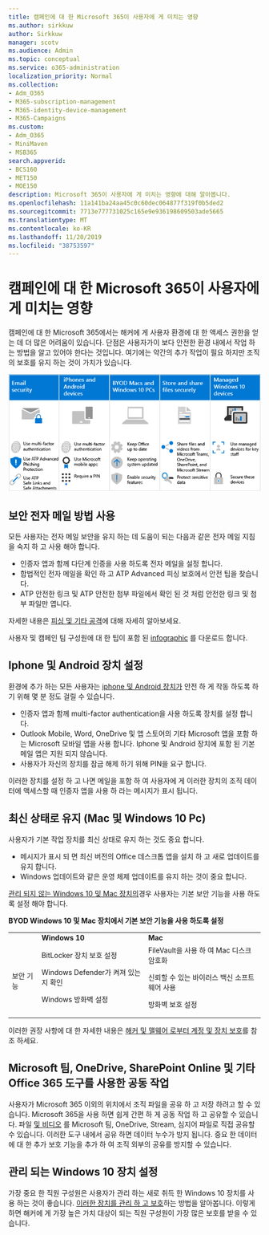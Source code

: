 ```yaml
---
title: 캠페인에 대 한 Microsoft 365이 사용자에 게 미치는 영향
ms.author: sirkkuw
author: Sirkkuw
manager: scotv
ms.audience: Admin
ms.topic: conceptual
ms.service: o365-administration
localization_priority: Normal
ms.collection:
- Adm_O365
- M365-subscription-management
- M365-identity-device-management
- M365-Campaigns
ms.custom:
- Adm_O365
- MiniMaven
- MSB365
search.appverid:
- BCS160
- MET150
- MOE150
description: Microsoft 365이 사용자에 게 미치는 영향에 대해 알아봅니다.
ms.openlocfilehash: 11a141ba24aa45c0c60dec064877f319f0b5ded2
ms.sourcegitcommit: 7713e777731025c165e9e936198609503ade5665
ms.translationtype: MT
ms.contentlocale: ko-KR
ms.lasthandoff: 11/20/2019
ms.locfileid: "38753597"
---
```

# <a name="how-microsoft-365-for-campaigns-affects-your-users"></a>캠페인에 대 한 Microsoft 365이 사용자에 게 미치는 영향

캠페인에 대 한 Microsoft 365에서는 해커에 게 사용자 환경에 대 한 액세스 권한을 얻는 데 더 많은 어려움이 있습니다. 단점은 사용자가이 보다 안전한 환경 내에서 작업 하는 방법을 알고 있어야 한다는 것입니다. 여기에는 약간의 추가 작업이 필요 하지만 조직의 보호를 유지 하는 것이 가치가 있습니다.

![Iphone, Android 장치, Mac, Windows 10, 공유 및 주요 직원에 대해 아래에서 주요 요점을 요약 하는 그림](media/M365-democracy-Users_700px.png)

## <a name="use-secure-email-practices"></a>보안 전자 메일 방법 사용
모든 사용자는 전자 메일 보안을 유지 하는 데 도움이 되는 다음과 같은 전자 메일 지침을 숙지 하 고 사용 해야 합니다.
- 인증자 앱과 함께 다단계 인증을 사용 하도록 전자 메일을 설정 합니다.
- 합법적인 전자 메일을 확인 하 고 ATP Advanced 피싱 보호에서 안전 팁을 찾습니다.
- ATP 안전한 링크 및 ATP 안전한 첨부 파일에서 확인 된 것 처럼 안전한 링크 및 첨부 파일만 엽니다.

자세한 내용은 [피싱 및 기타 공격](m365-campaigns-phishing-and-attacks.md)에 대해 자세히 알아보세요. 

사용자 및 캠페인 팀 구성원에 대 한 팁이 포함 된 [infographic](m365-campaigns-protect-campaign-infographic.md) 를 다운로드 합니다.

## <a name="set-up-iphones-and-android-devices"></a>Iphone 및 Android 장치 설정
환경에 추가 하는 모든 사용자는 [iphone 및 Android 장치가](../business/set-up-mobile-devices.md?toc=%2Fmicrosoft-365%2Fcampaigns%2Ftoc.json) 안전 하 게 작동 하도록 하기 위해 몇 분 정도 걸릴 수 있습니다.
- 인증자 앱과 함께 multi-factor authentication을 사용 하도록 장치를 설정 합니다.
- Outlook Mobile, Word, OneDrive 및 앱 스토어의 기타 Microsoft 앱을 포함 하는 Microsoft 모바일 앱을 사용 합니다. Iphone 및 Android 장치에 포함 된 기본 메일 앱은 지원 되지 않습니다. 
- 사용자가 자신의 장치를 잠금 해제 하기 위해 PIN을 요구 합니다.

이러한 장치를 설정 하 고 나면 메일을 포함 하 여 사용자에 게 이러한 장치의 조직 데이터에 액세스할 때 인증자 앱을 사용 하 라는 메시지가 표시 됩니다. 

## <a name="keep-byod-macs-and-windows-10-pcs-fresh"></a>최신 상태로 유지 (Mac 및 Windows 10 Pc) 
사용자가 기본 작업 장치를 최신 상태로 유지 하는 것도 중요 합니다.
- 메시지가 표시 되 면 최신 버전의 Office 데스크톱 앱을 설치 하 고 새로 업데이트를 유지 합니다. 
- Windows 업데이트와 같은 운영 체제 업데이트를 유지 하는 것이 중요 합니다.

[관리 되지 않는 Windows 10 및 Mac 장치의](m365-campaigns-protect-pcs-macs.md)경우 사용자는 기본 보안 기능을 사용 하도록 설정 해야 합니다.

**BYOD Windows 10 및 Mac 장치에서 기본 보안 기능을 사용 하도록 설정**

||||
|:-----|:-----|:------|
||**Windows 10**|**Mac**|
|보안 기능|BitLocker 장치 보호 설정<p><p> Windows Defender가 켜져 있는지 확인 <p>Windows 방화벽 설정| FileVault을 사용 하 여 Mac 디스크 암호화 <p><p>신뢰할 수 있는 바이러스 백신 소프트웨어 사용 <p>방화벽 보호 설정|

이러한 권장 사항에 대 한 자세한 내용은 [해커 및 맬웨어 로부터 계정 및 장치 보호](https://support.office.com/article/Protect-your-account-and-devices-from-hackers-and-malware-066d6216-a56b-4f90-9af3-b3a1e9a327d6#ID0EAABAAA=Windows_10)를 참조 하세요.

## <a name="collaborate-using-microsoft-teams-onedrive-sharepoint-online-and-other-office-365-tools"></a>Microsoft 팀, OneDrive, SharePoint Online 및 기타 Office 365 도구를 사용한 공동 작업
사용자가 Microsoft 365 이외의 위치에서 조직 파일을 공유 하 고 저장 하려고 할 수 있습니다. Microsoft 365을 사용 하면 쉽게 간편 하 게 공동 작업 하 고 공유할 수 있습니다. 파일 [및 비디오](share-files-and-videos.md) 를 Microsoft 팀, OneDrive, Stream, 심지어 파일로 직접 공유할 수 있습니다. 이러한 도구 내에서 공유 하면 데이터 누수가 방지 됩니다. 중요 한 데이터에 대 한 추가 보호 기능을 추가 하 여 조직 외부의 공유를 방지할 수 있습니다. 


## <a name="set-up-managed-windows-10-devices"></a>관리 되는 Windows 10 장치 설정
가장 중요 한 직원 구성원은 사용자가 관리 하는 새로 취득 한 Windows 10 장치를 사용 하는 것이 좋습니다. [이러한 장치를 관리 하 고 보호](../business/set-up-windows-devices.md?toc=/microsoft-365/campaigns/toc.json)하는 방법을 알아봅니다. 이렇게 하면 해커에 게 가장 높은 가치 대상이 되는 직원 구성원이 가장 많은 보호를 받을 수 있습니다. 
